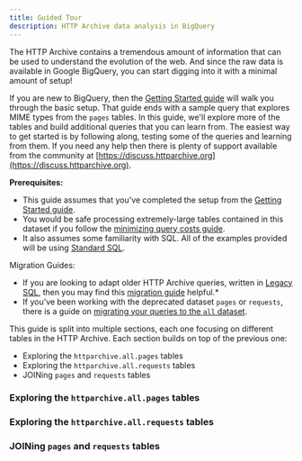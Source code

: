 ```yaml
---
title: Guided Tour
description: HTTP Archive data analysis in BigQuery
---
```


The HTTP Archive contains a tremendous amount of information that can be used to understand the evolution of the web. And since the raw data is available in Google BigQuery, you can start digging into it with a minimal amount of setup!

If you are new to BigQuery, then the [Getting Started guide](./getting-started.md) will walk you through the basic setup. That guide ends with a sample query that explores MIME types from the `pages` tables. In this guide, we'll explore more of the tables and build additional queries that you can learn from. The easiest way to get started is by following along, testing some of the queries and learning from them. If you need any help then there is plenty of support available from the community at [https://discuss.httparchive.org](https://discuss.httparchive.org).

**Prerequisites:**

- This guide assumes that you've completed the setup from the [Getting Started guide](./getting-started.md).
- You would be safe processing extremely-large tables contained in this dataset if you follow the [minimizing query costs guide](/guides/minimizing-costs/).
- It also assumes some familiarity with SQL. All of the examples provided will be using [Standard SQL](https://cloud.google.com/bigquery/docs/reference/standard-sql/).

Migration Guides:

- If you are looking to adapt older HTTP Archive queries, written in [Legacy SQL](https://cloud.google.com/bigquery/docs/reference/legacy-sql), then you may find this [migration guide](https://cloud.google.com/bigquery/docs/reference/standard-sql/migrating-from-legacy-sql) helpful.*
- If you've been working with the deprecated dataset `pages` or `requests`, there is a guide on [migrating your queries to the `all` dataset](/guides/migrating-to-all-dataset/).

This guide is split into multiple sections, each one focusing on different tables in the HTTP Archive. Each section builds on top of the previous one:

- Exploring the `httparchive.all.pages` tables
- Exploring the `httparchive.all.requests` tables
- JOINing `pages` and `requests` tables

### Exploring the `httparchive.all.pages` tables



### Exploring the `httparchive.all.requests` tables



### JOINing `pages` and `requests` tables


